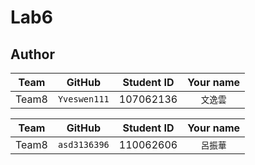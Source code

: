 # Lab6


## Author
Team | GitHub | Student ID | Your name
  :---: | :---: | :---: | :---: 
Team8 | `Yveswen111` | 107062136 | `文逸雲`

Team | GitHub | Student ID | Your name
  :---: | :---: | :---: | :---: 
Team8 | `asd3136396` | 110062606 | `呂振華`
